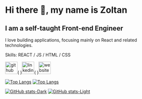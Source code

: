 # Hi there 👋, my name is Zoltan
## I am a self-taught Front-end Engineer
I love building applications, focusing mainly on React and related technologies.

Skills: REACT / JS / HTML / CSS


[<img src='https://cdn.simpleicons.org/github/black/white' alt='github' height='40'>](https://github.com/zwebd)( )[<img src='https://cdn.simpleicons.org/linkedin/black/white' alt='linkedin' height='40'>](https://www.linkedin.com/in/zoltan-szabo-dev/)( )[<img src='https://cdn.simpleicons.org/icloud/black/white' alt='website' height='40'>](https://www.zoltandev.com)

[![Top Langs](https://github-readme-stats.vercel.app/api/top-langs/?username=zwebd\&layout=compact\&theme=dark\&langs_count=8)](https://github.com/zwebd/github-readme-stats#gh-dark-mode-only)
[![Top Langs](https://github-readme-stats.vercel.app/api/top-langs/?username=zwebd\&layout=compact\&theme=default\&langs_count=8)](https://github.com/zwebd/github-readme-stats#gh-light-mode-only)

[![GitHub stats-Dark](https://github-readme-stats.vercel.app/api?username=zwebd\&show_icons=true\&theme=dark\&rank_icon=github\&title_color=79ff97)](https://github.com/zwebd/github-readme-stats#gh-dark-mode-only)
[![GitHub stats-Light](https://github-readme-stats.vercel.app/api?username=zwebd\&show_icons=true\&theme=vue\&rank_icon=github)](https://github.com/zwebd/github-readme-stats#gh-light-mode-only)



